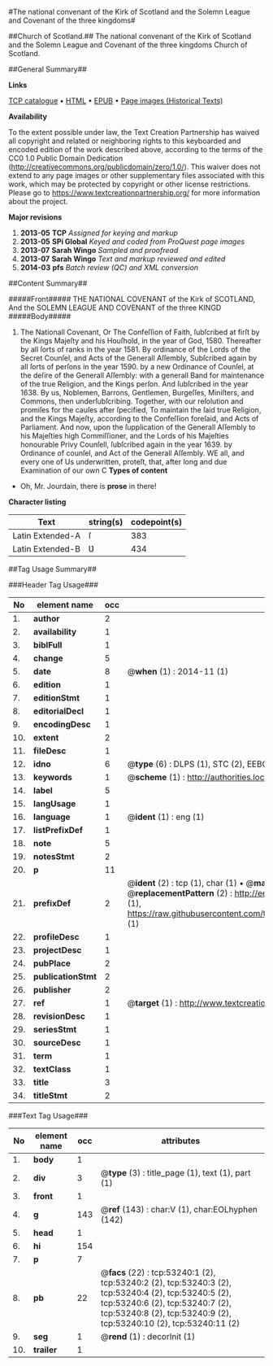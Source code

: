 #The national convenant of the Kirk of Scotland and the Solemn League and Covenant of the three kingdoms#

##Church of Scotland.##
The national convenant of the Kirk of Scotland and the Solemn League and Covenant of the three kingdoms
Church of Scotland.

##General Summary##

**Links**

[TCP catalogue](http://www.ota.ox.ac.uk/tcp/)  • 
[HTML](http://tei.it.ox.ac.uk/tcp/Texts-HTML/free/A33/A33102.html)  • 
[EPUB](http://tei.it.ox.ac.uk/tcp/Texts-EPUB/free/A33/A33102.epub) • 
[Page images (Historical Texts)](https://historicaltexts.jisc.ac.uk/eebo-12061484e)

**Availability**

To the extent possible under law, the Text Creation Partnership has waived all copyright and related or neighboring rights to this keyboarded and encoded edition of the work described above, according to the terms of the CC0 1.0 Public Domain Dedication (http://creativecommons.org/publicdomain/zero/1.0/). This waiver does not extend to any page images or other supplementary files associated with this work, which may be protected by copyright or other license restrictions. Please go to https://www.textcreationpartnership.org/ for more information about the project.

**Major revisions**

1. __2013-05__ __TCP__ *Assigned for keying and markup*
1. __2013-05__ __SPi Global__ *Keyed and coded from ProQuest page images*
1. __2013-07__ __Sarah Wingo__ *Sampled and proofread*
1. __2013-07__ __Sarah Wingo__ *Text and markup reviewed and edited*
1. __2014-03__ __pfs__ *Batch review (QC) and XML conversion*

##Content Summary##

#####Front#####
THE NATIONAL COVENANT of the Kirk of SCOTLAND, And the SOLEMN LEAGUE AND COVENANT of the three KINGD
#####Body#####

1. The Nationall Covenant, Or The Confeſſion of Faith, ſubſcribed at firſt by the Kings Majeſty and his Houſhold, in the year of God, 1580. Thereafter by all ſorts of ranks in the year 1581. By ordinance of the Lords of the Secret Counſel, and Acts of the Generall Aſſembly, Subſcribed again by all ſorts of perſons in the year 1590. by a new Ordinance of Counſel, at the deſire of the Generall Aſſembly: with a generall Band for maintenance of the true Religion, and the Kings perſon. And ſubſcribed in the year 1638. By us, Noblemen, Barrons, Gentlemen, Burgeſſes, Miniſters, and Commons, then underſubſcribing. Together, with our reſolution and promiſes for the cauſes after ſpecified, To maintain the ſaid true Religion, and the Kings Majeſty, according to the Confeſſion foreſaid, and Acts of Parliament. And now, upon the ſupplication of the Generall Aſſembly to his Majeſties high Commiſſioner, and the Lords of his Majeſties honourable Privy Counſell, ſubſcribed again in the year 1639. by Ordinance of counſel, and Act of the Generall Aſſembly.
WE all, and every one of Us underwritten, proteſt, that, after long and due Examination of our own C
**Types of content**

  * Oh, Mr. Jourdain, there is **prose** in there!

**Character listing**


|Text|string(s)|codepoint(s)|
|---|---|---|
|Latin Extended-A|ſ|383|
|Latin Extended-B|Ʋ|434|

##Tag Usage Summary##

###Header Tag Usage###

|No|element name|occ|attributes|
|---|---|---|---|
|1.|__author__|2||
|2.|__availability__|1||
|3.|__biblFull__|1||
|4.|__change__|5||
|5.|__date__|8| @__when__ (1) : 2014-11 (1)|
|6.|__edition__|1||
|7.|__editionStmt__|1||
|8.|__editorialDecl__|1||
|9.|__encodingDesc__|1||
|10.|__extent__|2||
|11.|__fileDesc__|1||
|12.|__idno__|6| @__type__ (6) : DLPS (1), STC (2), EEBO-CITATION (1), OCLC (1), VID (1)|
|13.|__keywords__|1| @__scheme__ (1) : http://authorities.loc.gov/ (1)|
|14.|__label__|5||
|15.|__langUsage__|1||
|16.|__language__|1| @__ident__ (1) : eng (1)|
|17.|__listPrefixDef__|1||
|18.|__note__|5||
|19.|__notesStmt__|2||
|20.|__p__|11||
|21.|__prefixDef__|2| @__ident__ (2) : tcp (1), char (1)  •  @__matchPattern__ (2) : ([0-9\-]+):([0-9IVX]+) (1), (.+) (1)  •  @__replacementPattern__ (2) : http://eebo.chadwyck.com/downloadtiff?vid=$1&page=$2 (1), https://raw.githubusercontent.com/textcreationpartnership/Texts/master/tcpchars.xml#$1 (1)|
|22.|__profileDesc__|1||
|23.|__projectDesc__|1||
|24.|__pubPlace__|2||
|25.|__publicationStmt__|2||
|26.|__publisher__|2||
|27.|__ref__|1| @__target__ (1) : http://www.textcreationpartnership.org/docs/. (1)|
|28.|__revisionDesc__|1||
|29.|__seriesStmt__|1||
|30.|__sourceDesc__|1||
|31.|__term__|1||
|32.|__textClass__|1||
|33.|__title__|3||
|34.|__titleStmt__|2||


###Text Tag Usage###

|No|element name|occ|attributes|
|---|---|---|---|
|1.|__body__|1||
|2.|__div__|3| @__type__ (3) : title_page (1), text (1), part (1)|
|3.|__front__|1||
|4.|__g__|143| @__ref__ (143) : char:V (1), char:EOLhyphen (142)|
|5.|__head__|1||
|6.|__hi__|154||
|7.|__p__|7||
|8.|__pb__|22| @__facs__ (22) : tcp:53240:1 (2), tcp:53240:2 (2), tcp:53240:3 (2), tcp:53240:4 (2), tcp:53240:5 (2), tcp:53240:6 (2), tcp:53240:7 (2), tcp:53240:8 (2), tcp:53240:9 (2), tcp:53240:10 (2), tcp:53240:11 (2)|
|9.|__seg__|1| @__rend__ (1) : decorInit (1)|
|10.|__trailer__|1||

